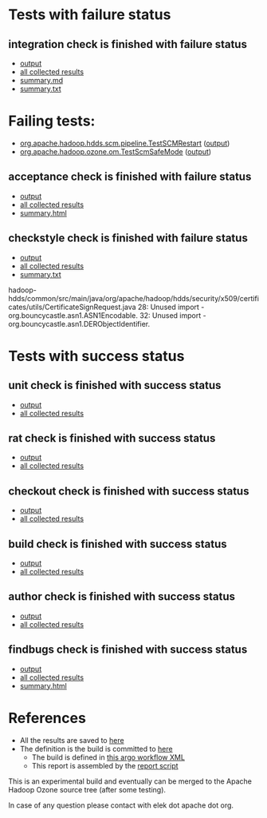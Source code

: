 # Tests with failure status

## integration check is finished with failure status

   * [output](https://raw.githubusercontent.com/elek/ozone-ci-03/master/pr/pr-master-vj2tn/integration/output.log)
   * [all collected results](https://github.com/elek/ozone-ci-03/tree/master/pr/pr-master-vj2tn/integration)
   * [summary.md](https://github.com/elek/ozone-ci-03/tree/master/pr/pr-master-vj2tn/integration/summary.md)
   * [summary.txt](https://github.com/elek/ozone-ci-03/tree/master/pr/pr-master-vj2tn/integration/summary.txt)

# Failing tests: 

 * [org.apache.hadoop.hdds.scm.pipeline.TestSCMRestart](hadoop-ozone/integration-test/org.apache.hadoop.hdds.scm.pipeline.TestSCMRestart.txt) ([output](hadoop-ozone/integration-test/org.apache.hadoop.hdds.scm.pipeline.TestSCMRestart-output.txt))
 * [org.apache.hadoop.ozone.om.TestScmSafeMode](hadoop-ozone/integration-test/org.apache.hadoop.ozone.om.TestScmSafeMode.txt) ([output](hadoop-ozone/integration-test/org.apache.hadoop.ozone.om.TestScmSafeMode-output.txt))

## acceptance check is finished with failure status

   * [output](https://raw.githubusercontent.com/elek/ozone-ci-03/master/pr/pr-master-vj2tn/acceptance/output.log)
   * [all collected results](https://github.com/elek/ozone-ci-03/tree/master/pr/pr-master-vj2tn/acceptance)
   * [summary.html](https://elek.github.io/ozone-ci-03/pr/pr-master-vj2tn/acceptance/summary.html)


## checkstyle check is finished with failure status

   * [output](https://raw.githubusercontent.com/elek/ozone-ci-03/master/pr/pr-master-vj2tn/checkstyle/output.log)
   * [all collected results](https://github.com/elek/ozone-ci-03/tree/master/pr/pr-master-vj2tn/checkstyle)
   * [summary.txt](https://github.com/elek/ozone-ci-03/tree/master/pr/pr-master-vj2tn/checkstyle/summary.txt)

hadoop-hdds/common/src/main/java/org/apache/hadoop/hdds/security/x509/certificates/utils/CertificateSignRequest.java
 28: Unused import - org.bouncycastle.asn1.ASN1Encodable.
 32: Unused import - org.bouncycastle.asn1.DERObjectIdentifier.


# Tests with success status

## unit check is finished with success status

   * [output](https://raw.githubusercontent.com/elek/ozone-ci-03/master/pr/pr-master-vj2tn/unit/output.log)
   * [all collected results](https://github.com/elek/ozone-ci-03/tree/master/pr/pr-master-vj2tn/unit)


## rat check is finished with success status

   * [output](https://raw.githubusercontent.com/elek/ozone-ci-03/master/pr/pr-master-vj2tn/rat/output.log)
   * [all collected results](https://github.com/elek/ozone-ci-03/tree/master/pr/pr-master-vj2tn/rat)


## checkout check is finished with success status

   * [output](https://raw.githubusercontent.com/elek/ozone-ci-03/master/pr/pr-master-vj2tn/checkout/output.log)
   * [all collected results](https://github.com/elek/ozone-ci-03/tree/master/pr/pr-master-vj2tn/checkout)


## build check is finished with success status

   * [output](https://raw.githubusercontent.com/elek/ozone-ci-03/master/pr/pr-master-vj2tn/build/output.log)
   * [all collected results](https://github.com/elek/ozone-ci-03/tree/master/pr/pr-master-vj2tn/build)


## author check is finished with success status

   * [output](https://raw.githubusercontent.com/elek/ozone-ci-03/master/pr/pr-master-vj2tn/author/output.log)
   * [all collected results](https://github.com/elek/ozone-ci-03/tree/master/pr/pr-master-vj2tn/author)


## findbugs check is finished with success status

   * [output](https://raw.githubusercontent.com/elek/ozone-ci-03/master/pr/pr-master-vj2tn/findbugs/output.log)
   * [all collected results](https://github.com/elek/ozone-ci-03/tree/master/pr/pr-master-vj2tn/findbugs)
   * [summary.html](https://elek.github.io/ozone-ci-03/pr/pr-master-vj2tn/findbugs/summary.html)




# References

 * All the results are saved to [here](https://github.com/elek/ozone-ci-03/tree/master/pr/pr-master-vj2tn/)
 * The definition is the build is committed to [here](https://github.com/elek/argo-ozone)
    * The build is defined in [this argo workflow XML](https://github.com/elek/argo-ozone/blob/master/ozone-build.yaml)
    * This report is assembled by the [report script](https://github.com/elek/argo-ozone/blob/master/scripts/report.sh)

This is an experimental build and eventually can be merged to the Apache Hadoop Ozone source tree (after some testing).

In case of any question please contact with elek dot apache dot org.
